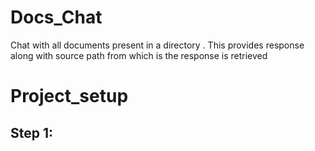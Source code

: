 # Docs_Chat
Chat with all documents present in a directory . This provides response along with source path from which is the response is retrieved

# Project_setup

## Step 1:

